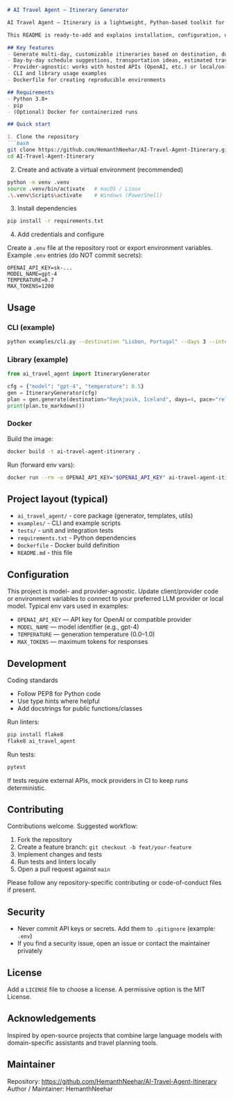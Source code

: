 ```markdown
# AI Travel Agent — Itinerary Generator

AI Travel Agent — Itinerary is a lightweight, Python-based toolkit for generating travel itineraries using configurable AI models. It provides a library interface, CLI examples, and a Dockerfile so you can run it locally, in CI, or in containers.

This README is ready-to-add and explains installation, configuration, usage, and contribution guidelines.

## Key features
- Generate multi-day, customizable itineraries based on destination, duration, budget, and interests
- Day-by-day schedule suggestions, transportation ideas, estimated travel times, and packing lists
- Provider-agnostic: works with hosted APIs (OpenAI, etc.) or local/on-prem models with minimal changes
- CLI and library usage examples
- Dockerfile for creating reproducible environments

## Requirements
- Python 3.8+
- pip
- (Optional) Docker for containerized runs

## Quick start

1. Clone the repository
```bash
git clone https://github.com/HemanthNeehar/AI-Travel-Agent-Itinerary.git
cd AI-Travel-Agent-Itinerary
```

2. Create and activate a virtual environment (recommended)
```bash
python -m venv .venv
source .venv/bin/activate   # macOS / Linux
.\.venv\Scripts\activate    # Windows (PowerShell)
```

3. Install dependencies
```bash
pip install -r requirements.txt
```

4. Add credentials and configure

Create a `.env` file at the repository root or export environment variables. Example `.env` entries (do NOT commit secrets):
```
OPENAI_API_KEY=sk-...
MODEL_NAME=gpt-4
TEMPERATURE=0.7
MAX_TOKENS=1200
```

## Usage

### CLI (example)
```bash
python examples/cli.py --destination "Lisbon, Portugal" --days 3 --interests "history,food"
```

### Library (example)
```python
from ai_travel_agent import ItineraryGenerator

cfg = {"model": "gpt-4", "temperature": 0.5}
gen = ItineraryGenerator(cfg)
plan = gen.generate(destination="Reykjavik, Iceland", days=4, pace="relaxed")
print(plan.to_markdown())
```

### Docker
Build the image:
```bash
docker build -t ai-travel-agent-itinerary .
```

Run (forward env vars):
```bash
docker run --rm -e OPENAI_API_KEY="$OPENAI_API_KEY" ai-travel-agent-itinerary python examples/cli.py --destination "Rome"
```

## Project layout (typical)
- `ai_travel_agent/`       - core package (generator, templates, utils)
- `examples/`              - CLI and example scripts
- `tests/`                 - unit and integration tests
- `requirements.txt`       - Python dependencies
- `Dockerfile`             - Docker build definition
- `README.md`              - this file

## Configuration
This project is model- and provider-agnostic. Update client/provider code or environment variables to connect to your preferred LLM provider or local model. Typical env vars used in examples:
- `OPENAI_API_KEY` — API key for OpenAI or compatible provider
- `MODEL_NAME` — model identifier (e.g., gpt-4)
- `TEMPERATURE` — generation temperature (0.0–1.0)
- `MAX_TOKENS` — maximum tokens for responses

## Development

Coding standards
- Follow PEP8 for Python code
- Use type hints where helpful
- Add docstrings for public functions/classes

Run linters:
```bash
pip install flake8
flake8 ai_travel_agent
```

Run tests:
```bash
pytest
```

If tests require external APIs, mock providers in CI to keep runs deterministic.

## Contributing

Contributions welcome. Suggested workflow:
1. Fork the repository
2. Create a feature branch: `git checkout -b feat/your-feature`
3. Implement changes and tests
4. Run tests and linters locally
5. Open a pull request against `main`

Please follow any repository-specific contributing or code-of-conduct files if present.

## Security
- Never commit API keys or secrets. Add them to `.gitignore` (example: `.env`)
- If you find a security issue, open an issue or contact the maintainer privately

## License
Add a `LICENSE` file to choose a license. A permissive option is the MIT License.

## Acknowledgements
Inspired by open-source projects that combine large language models with domain-specific assistants and travel planning tools.

## Maintainer
Repository: https://github.com/HemanthNeehar/AI-Travel-Agent-Itinerary  
Author / Maintainer: HemanthNeehar
```